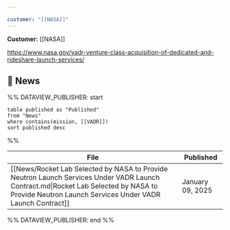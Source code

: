 ```yaml
---

customer: "[[NASA]]"
---
```


**Customer:** [[NASA]]

https://www.nasa.gov/vadr-venture-class-acquisition-of-dedicated-and-rideshare-launch-services/

## 📰 News
%% DATAVIEW_PUBLISHER: start
```
table published as "Published"
from "News"
where contains(mission, [[VADR]])
sort published desc

```
%%

| File                                                                                                                                                                                             | Published        |
| ------------------------------------------------------------------------------------------------------------------------------------------------------------------------------------------------ | ---------------- |
| [[News/Rocket Lab Selected by NASA to Provide Neutron Launch Services Under VADR Launch Contract.md\|Rocket Lab Selected by NASA to Provide Neutron Launch Services Under VADR Launch Contract]] | January 09, 2025 |

%% DATAVIEW_PUBLISHER: end %%